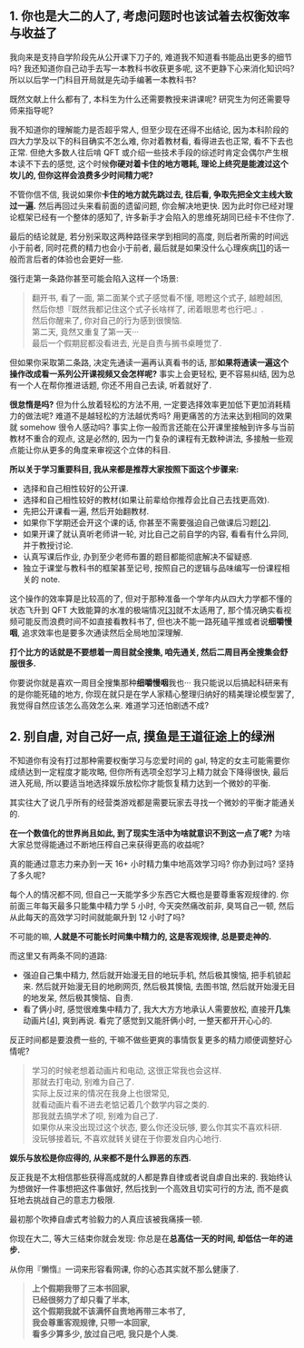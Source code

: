 
## **1\. 你也是大二的人了, 考虑问题时也该试着去权衡效率与收益了**

我向来是支持自学阶段先从公开课下刀子的, 难道我不知道看书能品出更多的细节吗? 我还知道你自己动手去写一本教科书收获更多呢, 这不更静下心来消化知识吗? 所以以后学一门科目开局就是先动手编著一本教科书?

既然文献上什么都有了, 本科生为什么还需要教授来讲课呢? 研究生为何还需要导师来指导呢?

我不知道你的理解能力是否超乎常人, 但至少现在还得不出结论, 因为本科阶段的四大力学及以下的科目确实不怎么难, 你对着教材看, 看得进去也正常, 看不下去也正常. 但绝大多数人往后啃 QFT 或介绍一些技术手段的综述时肯定会偶尔产生根本读不下去的感觉, 这个时候**你硬对着卡住的地方嗯耗, 理论上终究是能渡过这个坎儿的, 但你这样会浪费多少时间精力呢?**

不管你信不信, 我说如果你**卡住的地方就先跳过去, 往后看, 争取先把全文主线大致过一遍.** 然后再回过头来看前面的遗留问题, 你会解决地更快. 因为此时你已经对理论框架已经有一个整体的感知了, 许多新手才会陷入的思维死胡同已经卡不住你了.

最后的结论就是, 若分别采取这两种路径来学到相同的高度, 则后者所需的时间远小于前者, 同时花费的精力也会小于前者, 最后就是如果没什么心理疾病[\[1\]](关于网课.md#ref_1)的话一般而言后者的体验也会更好一些.

强行走第一条路你甚至可能会陷入这样一个场景:

> 翻开书, 看了一面, 第二面某个式子感觉看不懂, 嗯瞪这个式子, 越瞪越困,  
> 然后你想『既然我都记住这个式子长啥样了, 闭着眼思考也行吧.』.  
> 然后你醒来了, 你对自己的行为感到很懊恼.  
> 第二天, 竟然又重复了第一天···  
> 最后一个假期屁都没看进去, 光是自责与搁书桌睡觉了.

但如果你采取第二条路, 决定先通读一遍再认真看书的话, 那**如果将通读一遍这个操作改成看一系列公开课视频又会怎样呢?** 事实上会更轻松, 更不容易纠结, 因为总有一个人在帮你推进话题, 你还不用自己去读, 听着就好了.

**很怠惰是吗?** 但为什么放着轻松的方法不用, 一定要选择效率更加低下更加消耗精力的做法呢? 难道不是越轻松的方法越优秀吗? 用更痛苦的方法来达到相同的效果就 somehow 很令人感动吗? 事实上你一般而言还能在公开课里接触到许多与当前教材不重合的观点, 这是必然的, 因为一门复杂的课程有无数种讲法, 多接触一些观点能让你从更多的角度来审视这个立体的科目.

**所以关于学习重要科目, 我从来都是推荐大家按照下面这个步骤来:**

-   选择和自己相性较好的公开课.
-   选择和自己相性较好的教材(如果让前辈给你推荐会比自己去找更高效).
-   先把公开课看一遍, 然后开始翻教材.
-   如果你下学期还会开这个课的话, 你甚至不需要强迫自己做课后习题[\[2\]](关于网课.md#ref_2).
-   如果开课了就认真听老师讲一轮, 对比自己之前自学的内容, 看看有什么异同, 并于教授讨论.
-   认真写课后作业, 办到至少老师布置的题目都能彻底解决不留疑惑.
-   独立于课堂与教科书的框架甚至记号, 按照自己的逻辑与品味编写一份课程相关的 note.

这个操作的效率算是比较高的了, 但对于那种准备一个学年内从四大力学都不懂的状态飞升到 QFT 大致能算的水准的极端情况[\[3\]](关于网课.md#ref_3)就不太适用了, 那个情况确实看视频可能反而浪费时间不如直接看教科书了, 但也决不能一路死磕平推或者说**细嚼慢咽**, 追求效率也是要多次通读然后全局地加深理解.

**打个比方的话就是不要想着一周目就全搜集, 咱先通关, 然后二周目再全搜集会舒服很多.**

你要说你就是喜欢一周目全搜集那种**细嚼慢咽**我也··· 我只能说以后搞起科研来有的是你能死磕的地方, 你现在就只是在学人家精心整理归纳好的精美理论模型罢了, 我觉得自然应该怎么高效怎么来. 难道学习还怕剧透不成?

## **2\. 别自虐, 对自己好一点,** 摸鱼是王道征途上的绿洲

不知道你有没有打过那种需要权衡学习与恋爱时间的 gal, 特定的女主可能需要你成绩达到一定程度才能攻略, 但你所有选项全怼学习上精力就会下降得很快, 最后进入死局, 所以要适当地选择娱乐放松你才能恢复精力达到一个微妙的平衡.

其实往大了说几乎所有的经营类游戏都是需要玩家去寻找一个微妙的平衡才能通关的.

**在一个数值化的世界尚且如此, 到了现实生活中为啥就意识不到这一点了呢?** 为啥大家总觉得能通过不断地压榨自己来获得更高的收益呢?

真的能通过意志力来办到一天 16+ 小时精力集中地高效学习吗? 你办到过吗? 坚持了多久呢?

每个人的情况都不同, 但自己一天能学多少东西它大概也是要尊重客观规律的. 你前面三年每天最多只能集中精力学 5 小时, 今天突然痛改前非, 臭骂自己一顿, 然后从此每天的高效学习时间就能飙升到 12 小时了吗?

不可能的嘛, **人就是不可能长时间集中精力的, 这是客观规律, 总是要走神的.**

而这里又有两条不同的道路:

-   强迫自己集中精力, 然后就开始漫无目的地玩手机, 然后极其懊恼, 把手机锁起来. 然后就开始漫无目的地刷网页, 然后极其懊恼, 去图书馆, 然后就开始漫无目的地发呆, 然后极其懊恼、自责.
-   看了俩小时, 感觉很难集中精力了, 我大大方方地承认人需要放松, 直接开**几**集动画片[\[4\]](关于网课.md#ref_4), 爽到再说. 看完了感觉到又能肝俩小时, 一整天都开开心心的.

反正时间都是要浪费一些的, 干嘛不做些更爽的事情恢复更多的精力顺便调整好心情呢?

> 学习的时候老想着动画片和电动, 这很正常我也会这样.  
> 那就去打电动, 别难为自己了.  
> 实际上反过来的情况在我身上也很常见,  
> 就看动画片看不进去老惦记着几个数学内容之类的.  
> 那我就去搞学术了呗, 别难为自己了.  
> 如果你从来没出现过这个状态, 要么你还没玩够, 要么你其实不喜欢科研.  
> 没玩够接着玩, 不喜欢就转关键在于你要发自内心地行.

**娱乐与放松是你应得的, 从来都不是什么罪恶的东西.**

反正我是不太相信那些获得高成就的人都是靠自律或者说自虐自出来的. 我始终认为想做好一件事想把这件事做好, 然后找到一个高效且切实可行的方法, 而不是疯狂地去挑战自己的意志力极限.

最初那个吹捧自虐式考验毅力的人真应该被我痛揍一顿.

你现在大二, 等大三结束你就会发现: 你总是在**总高估一天的时间, 却低估一年的进步.**

从你用『懒惰』一词来形容看网课, 你的心态其实就不那么健康了.

> **上个假期我带了三本书回家,**  
> **已经很努力了却只看了半本,**  
> **这个假期我就不该满怀自责地再带三本书了,**  
> **我会尊重客观规律, 只带一本回家,**  
> **看多少算多少, 放过自己吧, 我只是个人类.**